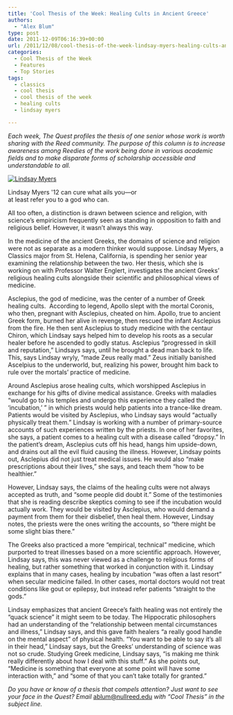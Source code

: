 ```yaml
---
title: 'Cool Thesis of the Week: Healing Cults in Ancient Greece'
authors: 
  - "Alex Blum"
type: post
date: 2011-12-09T06:16:39+00:00
url: /2011/12/08/cool-thesis-of-the-week-lindsay-myers-healing-cults-and-medical-science-in-ancient-greece/
categories:
  - Cool Thesis of the Week
  - Features
  - Top Stories
tags:
  - classics
  - cool thesis
  - cool thesis of the week
  - healing cults
  - lindsay myers

---
```

_Each week, The Quest profiles the thesis of one senior whose work is worth sharing with the Reed community. The purpose of this column is to increase awareness among Reedies of the work being done in various academic fields and to make disparate forms of scholarship accessible and understandable to all._

<div id="attachment_1067" style="width: 310px" class="wp-caption alignright">
  <a href="https://i0.wp.com/www.reedquest.org/wp-content/uploads/2011/12/ctw2.jpg"><img class="size-medium wp-image-1067" title="Lindsay Myers" src="https://i2.wp.com/www.reedquest.org/wp-content/uploads/2011/12/ctw2-300x200.jpg?resize=300%2C200" alt="Lindsay Myers" data-recalc-dims="1" /></a>
  
  <p class="wp-caption-text">
    Lindsay Myers '12 can cure what ails you—or at least refer you to a god who can.
  </p>
</div>

All too often, a distinction is drawn between science and religion, with science&#8217;s empiricism frequently seen as standing in opposition to faith and religious belief. However, it wasn&#8217;t always this way.

In the medicine of the ancient Greeks, the domains of science and religion were not as separate as a modern thinker would suppose. Lindsay Myers, a Classics major from St. Helena, California, is spending her senior year examining the relationship between the two. Her thesis, which she is working on with Professor Walter Englert, investigates the ancient Greeks&#8217; religious healing cults alongside their scientific and philosophical views of medicine.

Asclepius, the god of medicine, was the center of a number of Greek healing cults.  According to legend, Apollo slept with the mortal Coronis, who then, pregnant with Asclepius, cheated on him. Apollo, true to ancient Greek form, burned her alive in revenge, then rescued the infant Asclepius from the fire. He then sent Asclepius to study medicine with the centaur Chiron, which Lindsay says helped him to develop his roots as a secular healer before he ascended to godly status. Asclepius “progressed in skill and reputation,” Lindsays says, until he brought a dead man back to life. This, says Lindsay wryly, “made Zeus really mad.” Zeus initially banished Ascelpius to the underworld, but, realizing his power, brought him back to rule over the mortals&#8217; practice of medicine.

Around Asclepius arose healing cults, which worshipped Asclepius in exchange for his gifts of divine medical assistance. Greeks with maladies “would go to his temples and undergo this experience they called the ‘incubation,’ ” in which priests would help patients into a trance-like dream. Patients would be visited by Asclepius, who Lindsay says would “actually physically treat them.” Lindsay is working with a number of primary-source accounts of such experiences written by the priests. In one of her favorites, she says, a patient comes to a healing cult with a disease called “dropsy.” In the patient&#8217;s dream, Asclepius cuts off his head, hangs him upside-down, and drains out all the evil fluid causing the illness. However, Lindsay points out, Asclepius did not just treat medical issues. He would also “make prescriptions about their lives,” she says, and teach them “how to be healthier.”

However, Lindsay says, the claims of the healing cults were not always accepted as truth, and “some people did doubt it.” Some of the testimonies that she is reading describe skeptics coming to see if the incubation would actually work. They would be visited by Asclepius, who would demand a payment from them for their disbelief, then heal them. However, Lindsay notes, the priests were the ones writing the accounts, so “there might be some slight bias there.”

The Greeks also practiced a more “empirical, technical” medicine, which purported to treat illnesses based on a more scientific approach. However, Lindsay says, this was never viewed as a challenge to religious forms of healing, but rather something that worked in conjunction with it. Lindsay explains that in many cases, healing by incubation “was often a last resort” when secular medicine failed. In other cases, mortal doctors would not treat conditions like gout or epilepsy, but instead refer patients “straight to the gods.”

Lindsay emphasizes that ancient Greece&#8217;s faith healing was not entirely the “quack science” it might seem to be today. The Hippocratic philosophers had an understanding of the “relationship between mental circumstances and illness,” Lindsay says, and this gave faith healers “a really good handle on the mental aspect” of physical health. “You want to be able to say it&#8217;s all in their head,” Lindsay says, but the Greeks&#8217; understanding of science was not so crude. Studying Greek medicine, Lindsay says, “is making me think really differently about how I deal with this stuff.” As she points out, “Medicine is something that everyone at some point will have some interaction with,” and “some of that you can&#8217;t take totally for granted.”

 _Do you have or know of a thesis that compels attention? Just want to see your face in the Quest? Email_ [&#x61;&#x62;&#x6c;&#x75;&#x6d;&#x40;<span class="oe_displaynone">null</span>&#x72;&#x65;&#x65;&#x64;&#x2e;&#x65;&#x64;&#x75;][1] _with “Cool Thesis” in the subject line._

 [1]: mailto:&#x61;&#x62;&#x6c;&#x75;&#x6d;&#x40;&#x72;&#x65;&#x65;&#x64;&#x2e;&#x65;&#x64;&#x75;